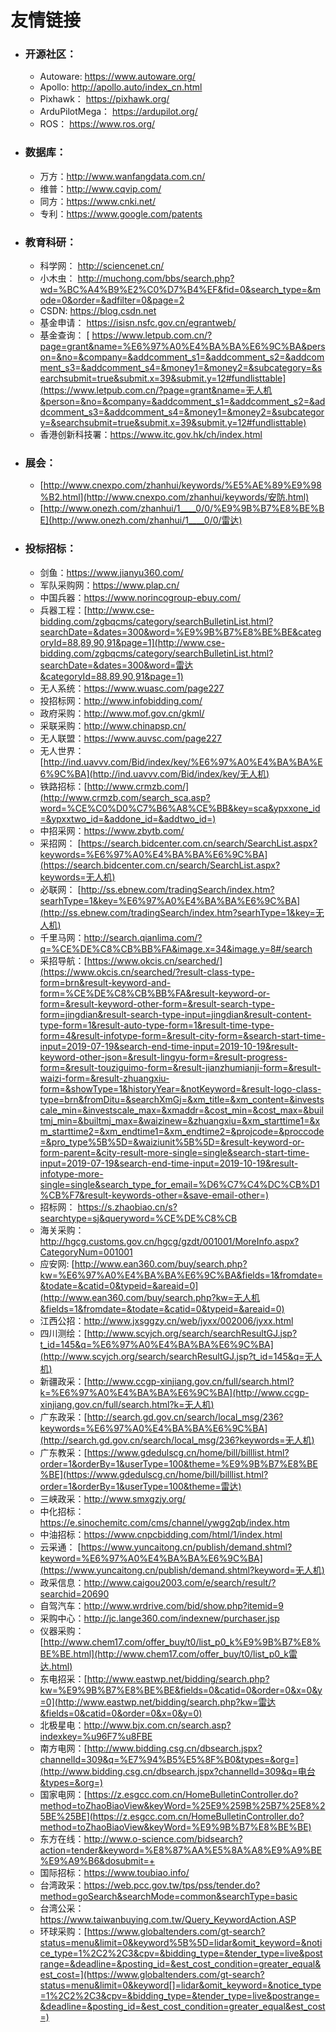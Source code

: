 # 友情链接

- ### 开源社区：

  - Autoware:       https://www.autoware.org/
  - Apollo:          http://apollo.auto/index_cn.html
  - Pixhawk：       https://pixhawk.org/
  - ArduPilotMega： https://ardupilot.org/
  - ROS：          https://www.ros.org/

- ### 数据库：

  - 万方：http://www.wanfangdata.com.cn/
  - 维普：http://www.cqvip.com/
  - 同方：https://www.cnki.net/
  - 专利：https://www.google.com/patents

- ### 教育科研：

  - 科学网：       http://sciencenet.cn/
  - 小木虫：       http://muchong.com/bbs/search.php?wd=%BC%A4%B9%E2%C0%D7%B4%EF&fid=0&search_type=&mode=0&order=&adfilter=0&page=2
  - CSDN:          https://blog.csdn.net
  - 基金申请：      https://isisn.nsfc.gov.cn/egrantweb/
  - 基金查询：     [ https://www.letpub.com.cn/?page=grant&name=%E6%97%A0%E4%BA%BA%E6%9C%BA&person=&no=&company=&addcomment_s1=&addcomment_s2=&addcomment_s3=&addcomment_s4=&money1=&money2=&subcategory=&searchsubmit=true&submit.x=39&submit.y=12#fundlisttable](https://www.letpub.com.cn/?page=grant&name=无人机&person=&no=&company=&addcomment_s1=&addcomment_s2=&addcomment_s3=&addcomment_s4=&money1=&money2=&subcategory=&searchsubmit=true&submit.x=39&submit.y=12#fundlisttable)
  - 香港创新科技署：https://www.itc.gov.hk/ch/index.html

- ### 展会：

  - [http://www.cnexpo.com/zhanhui/keywords/%E5%AE%89%E9%98%B2.html](http://www.cnexpo.com/zhanhui/keywords/安防.html)
  - [http://www.onezh.com/zhanhui/1____0/0/%E9%9B%B7%E8%BE%BE](http://www.onezh.com/zhanhui/1____0/0/雷达)

- ### 投标招标：

  - 剑鱼：https://www.jianyu360.com/
  - 军队采购网：https://www.plap.cn/
  - 中国兵器：https://www.norincogroup-ebuy.com/
  - 兵器工程：[http://www.cse-bidding.com/zgbqcms/category/searchBulletinList.html?searchDate=&dates=300&word=%E9%9B%B7%E8%BE%BE&categoryId=88,89,90,91&page=1](http://www.cse-bidding.com/zgbqcms/category/searchBulletinList.html?searchDate=&dates=300&word=雷达&categoryId=88,89,90,91&page=1)
  - 无人系统：https://www.wuasc.com/page227
  - 投招标网：http://www.infobidding.com/
  - 政府采购：http://www.mof.gov.cn/gkml/
  - 采联采购：http://www.chinapsp.cn/
  - 无人联盟：https://www.auvsc.com/page227
  - 无人世界：[http://ind.uavvv.com/Bid/index/key/%E6%97%A0%E4%BA%BA%E6%9C%BA](http://ind.uavvv.com/Bid/index/key/无人机)
  - 铁路招标：[http://www.crmzb.com/](http://www.crmzb.com/search_sca.asp?word=%CE%C0%D0%C7%B6%A8%CE%BB&key=sca&ypxxone_id=&ypxxtwo_id=&addone_id=&addtwo_id=)
  - 中招采网：https://www.zbytb.com/
  - 采招网：  [https://search.bidcenter.com.cn/search/SearchList.aspx?keywords=%E6%97%A0%E4%BA%BA%E6%9C%BA](https://search.bidcenter.com.cn/search/SearchList.aspx?keywords=无人机)
  - 必联网：  [http://ss.ebnew.com/tradingSearch/index.htm?searhType=1&key=%E6%97%A0%E4%BA%BA%E6%9C%BA](http://ss.ebnew.com/tradingSearch/index.htm?searhType=1&key=无人机)
  - 千里马网：http://search.qianlima.com/?q=%CE%DE%C8%CB%BB%FA&image.x=34&image.y=8#/search
  - 采招导航：[https://www.okcis.cn/searched/](https://www.okcis.cn/searched/?result-class-type-form=brn&result-keyword-and-form=%CE%DE%C8%CB%BB%FA&result-keyword-or-form=&result-keyword-other-form=&result-search-type-form=jingdian&result-search-type-input=jingdian&result-content-type-form=1&result-auto-type-form=1&result-time-type-form=4&result-infotype-form=&result-city-form=&search-start-time-input=2019-07-19&search-end-time-input=2019-10-19&result-keyword-other-json=&result-lingyu-form=&result-progress-form=&result-touziguimo-form=&result-jianzhumianji-form=&result-waizi-form=&result-zhuangxiu-form=&showType=1&historyYear=&notKeyword=&result-logo-class-type=brn&fromDitu=&searchXmGj=&xm_title=&xm_content=&investscale_min=&investscale_max=&xmaddr=&cost_min=&cost_max=&builtmj_min=&builtmj_max=&waizinew=&zhuangxiu=&xm_starttime1=&xm_starttime2=&xm_endtime1=&xm_endtime2=&projcode=&proccode=&pro_type%5B%5D=&waiziunit%5B%5D=&result-keyword-or-form-parent=&city-result-more-single=single&search-start-time-input=2019-07-19&search-end-time-input=2019-10-19&result-infotype-more-single=single&search_type_for_email=%D6%C7%C4%DC%CB%D1%CB%F7&result-keywords-other=&save-email-other=)
  - 招标网：  https://s.zhaobiao.cn/s?searchtype=sj&queryword=%CE%DE%C8%CB
  - 海关采购：http://hgcg.customs.gov.cn/hgcg/gzdt/001001/MoreInfo.aspx?CategoryNum=001001
  - 应安网:    [http://www.ean360.com/buy/search.php?kw=%E6%97%A0%E4%BA%BA%E6%9C%BA&fields=1&fromdate=&todate=&catid=0&typeid=&areaid=0](http://www.ean360.com/buy/search.php?kw=无人机&fields=1&fromdate=&todate=&catid=0&typeid=&areaid=0)
  - 江西公招：http://www.jxsggzy.cn/web/jyxx/002006/jyxx.html
  - 四川测绘：[http://www.scyjch.org/search/searchResultGJ.jsp?t_id=145&q=%E6%97%A0%E4%BA%BA%E6%9C%BA](http://www.scyjch.org/search/searchResultGJ.jsp?t_id=145&q=无人机)
  - 新疆政采：[http://www.ccgp-xinjiang.gov.cn/full/search.html?k=%E6%97%A0%E4%BA%BA%E6%9C%BA](http://www.ccgp-xinjiang.gov.cn/full/search.html?k=无人机)
  - 广东政采：[http://search.gd.gov.cn/search/local_msg/236?keywords=%E6%97%A0%E4%BA%BA%E6%9C%BA](http://search.gd.gov.cn/search/local_msg/236?keywords=无人机)
  - 广东教采：[https://www.gdedulscg.cn/home/bill/billlist.html?order=1&orderBy=1&userType=100&theme=%E9%9B%B7%E8%BE%BE](https://www.gdedulscg.cn/home/bill/billlist.html?order=1&orderBy=1&userType=100&theme=雷达)
  - 三峡政采：http://www.smxgzjy.org/
  - 中化招标：https://e.sinochemitc.com/cms/channel/ywgg2qb/index.htm
  - 中油招标：https://www.cnpcbidding.com/html/1/index.html
  - 云采通：  [https://www.yuncaitong.cn/publish/demand.shtml?keyword=%E6%97%A0%E4%BA%BA%E6%9C%BA](https://www.yuncaitong.cn/publish/demand.shtml?keyword=无人机)
  - 政采信息：http://www.caigou2003.com/e/search/result/?searchid=20690
  - 自驾汽车：http://www.wrdrive.com/bid/show.php?itemid=9
  - 采购中心：http://jc.lange360.com/indexnew/purchaser.jsp
  - 仪器采购：[http://www.chem17.com/offer_buy/t0/list_p0_k%E9%9B%B7%E8%BE%BE.html](http://www.chem17.com/offer_buy/t0/list_p0_k雷达.html)
  - 东电招采：[http://www.eastwp.net/bidding/search.php?kw=%E9%9B%B7%E8%BE%BE&fields=0&catid=0&order=0&x=0&y=0](http://www.eastwp.net/bidding/search.php?kw=雷达&fields=0&catid=0&order=0&x=0&y=0)
  - 北极星电：http://www.bjx.com.cn/search.asp?indexkey=%u96F7%u8FBE
  - 南方电网：[http://www.bidding.csg.cn/dbsearch.jspx?channelId=309&q=%E7%94%B5%E5%8F%B0&types=&org=](http://www.bidding.csg.cn/dbsearch.jspx?channelId=309&q=电台&types=&org=)
  - 国家电网：[https://z.esgcc.com.cn/HomeBulletinController.do?method=toZhaoBiaoView&keyWord=%25E9%259B%25B7%25E8%25BE%25BE](https://z.esgcc.com.cn/HomeBulletinController.do?method=toZhaoBiaoView&keyWord=%E9%9B%B7%E8%BE%BE)
  - 东方在线：http://www.o-science.com/bidsearch?action=tender&keyword=%E8%87%AA%E5%8A%A8%E9%A9%BE%E9%A9%B6&dosubmit=+
  - 国际招标：https://www.toubiao.info/
  - 台湾政采：https://web.pcc.gov.tw/tps/pss/tender.do?method=goSearch&searchMode=common&searchType=basic
  - 台湾公采：https://www.taiwanbuying.com.tw/Query_KeywordAction.ASP
  - 环球采购：[https://www.globaltenders.com/gt-search?status=menu&limit=0&keyword%5B%5D=lidar&omit_keyword=&notice_type=1%2C2%2C3&cpv=&bidding_type=&tender_type=live&postrange=&deadline=&posting_id=&est_cost_condition=greater_equal&est_cost=](https://www.globaltenders.com/gt-search?status=menu&limit=0&keyword[]=lidar&omit_keyword=&notice_type=1%2C2%2C3&cpv=&bidding_type=&tender_type=live&postrange=&deadline=&posting_id=&est_cost_condition=greater_equal&est_cost=)